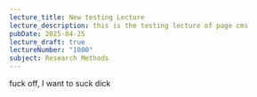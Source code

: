 ```yaml
---
lecture_title: New testing Lecture
lecture_description: this is the testing lecture of page cms
pubDate: 2025-04-25
lecture_draft: true
lectureNumber: "1000"
subject: Research Methods
---
```

fuck off, I want to suck dick